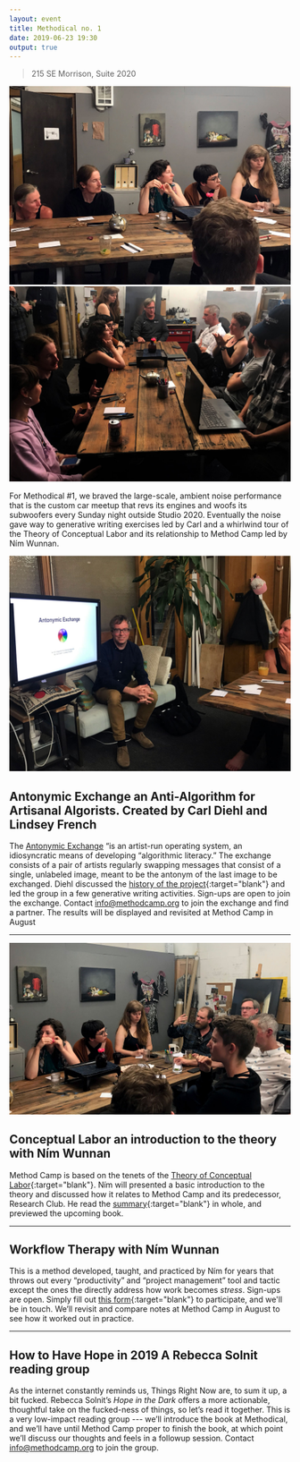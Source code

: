 ```yaml
---
layout: event
title: Methodical no. 1
date: 2019-06-23 19:30
output: true
---
```


> 215 SE Morrison, Suite 2020

![Methodical #1 Group Photo](/images/methodical-1/listening.jpg)
![Methodical #1 Group Photo](/images/methodical-1/tabletalk.jpg)

For Methodical #1, we braved the large-scale, ambient noise performance that is the custom car meetup that revs its engines and woofs its subwoofers every Sunday night outside Studio 2020. Eventually the noise gave way to generative writing exercises led by Carl and a whirlwind tour of the Theory of Conceptual Labor and its relationship to Method Camp led by Ním Wunnan.  


![Carl Diehl Presenting](/images/methodical-1/carl-exchange.jpg)



## **Antonymic Exchange** an Anti-Algorithm for Artisanal Algorists. Created by Carl Diehl and Lindsey French

The [Antonymic Exchange](/images/antonymic-exchange.pdf) “is an artist-run operating system, an idiosyncratic means of developing “algorithmic literacy.” The exchange consists of a pair of artists regularly swapping messages that consist of a single, unlabeled image, meant to be the antonym of the last image to be exchanged. Diehl discussed the [history of the project](https://isea2015.org/proceeding/submissions/ISEA2015_submission_175.pdf){:target="blank"} and led the group in a few generative writing activities. Sign-ups are open to join the exchange. Contact [info@methodcamp.org](mailto:info@methodcamp.org) to join the exchange and find a partner. The results will be displayed and revisited at Method Camp in August

---

![Methodical #1 Group Photo](/images/methodical-1/dustin-speaks.jpg)

## **Conceptual Labor**  an introduction to the theory with Ním Wunnan

Method Camp is based on the tenets of the [Theory of Conceptual Labor](http://conceptuallabor.com/){:target="blank"}. Ním will presented a basic introduction to the theory and discussed how it relates to Method Camp and its predecessor, Research Club. He read the [summary](http://conceptuallabor.com//summary){:target="blank"} in whole, and previewed the upcoming book.

---

## **Workflow Therapy** with Ním Wunnan

This is a method developed, taught, and practiced by Ním for years that throws out every “productivity” and “project management” tool and tactic except the ones the directly address how work becomes *stress*. Sign-ups are open. Simply fill out [this form](https://forms.gle/2wMFwWK18FPappte9){:target="blank"} to participate, and we'll be in touch. We’ll revisit and compare notes at Method Camp in August to see how it worked out in practice.

---

## **How to Have Hope in 2019**  A Rebecca Solnit reading group

As the internet constantly reminds us, Things Right Now are, to sum it up, a bit fucked. Rebecca Solnit’s *Hope in the Dark* offers a more actionable, thoughtful take on the fucked-ness of things, so let’s read it together. This is a very low-impact reading group --- we’ll introduce the book at Methodical, and we’ll have until Method Camp proper to finish the book, at which point we’ll discuss our thoughts and feels in a followup session. Contact [info@methodcamp.org](mailto:info@methodcamp.org) to join the group.


